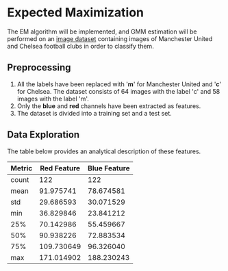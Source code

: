 # Expected Maximization
The EM algorithm will be implemented, and GMM estimation will be performed on an [image dataset](https://github.com/fardinabbasi/Expectation_Maximization/tree/main/Images) containing images of Manchester United and Chelsea football clubs in order to classify them.
## Preprocessing
1. All the labels have been replaced with '**m**' for Manchester United and '**c**' for Chelsea. The dataset consists of 64 images with the label 'c' and 58 images with the label 'm'.
2. Only the **blue** and **red** channels have been extracted as features. 
3. The dataset is divided into a training set and a test set.
## Data Exploration
The table below provides an analytical description of these features.

| Metric | Red Feature | Blue Feature |
| --- | --- | --- |
| count | 122 | 122 |
| mean | 91.975741 | 78.674581 |
| std | 29.686593 | 30.071529 |
| min | 36.829846 | 23.841212 |
| 25% | 70.142986 | 55.459667 |
| 50% | 90.938226 | 72.883534 |
| 75% | 109.730649 | 96.326040 |
| max | 171.014902 | 188.230243 |
